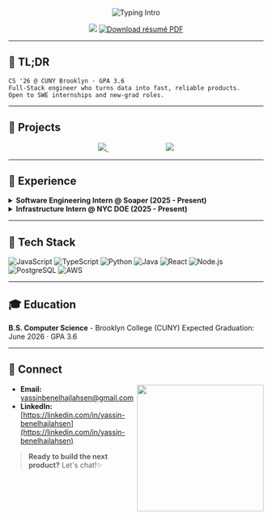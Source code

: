 <!-- Banner & Intro -->

<p align="center">
  <img src="https://readme-typing-svg.herokuapp.com?duration=2000&pause=1500&center=true&size=28&lines=Hi%2C+I'm+Yassin+%F0%9F%91%8B;Full-Stack+SWE+%7C+CS+’26;" alt="Typing Intro"/>
</p>

<p align="center">
  <a href="https://linkedin.com/in/yassin-benelhajlahsen"><img src="https://img.shields.io/badge/LinkedIn-0077B5?style=for-the-badge&logo=linkedin&logoColor=white"/></a>
<a href="[Yassin_Benelhajlahsen_SWE_Resume.pdf](https://raw.githubusercontent.com/yassinbenelhajlahsen/yassinbenelhajlahsen/main/Yassin_Benelhajlahsen_SWE_Resume.pdf
)">
  <img src="https://img.shields.io/badge/Resume-PDF-0077B5?style=for-the-badge&logo=adobeacrobatreader&logoColor=white" alt="Download résumé PDF"/>
</a></p>

---

## 📜 TL;DR

```text
CS '26 @ CUNY Brooklyn · GPA 3.6
Full‑Stack engineer who turns data into fast, reliable products.
Open to SWE internships and new‑grad roles.
```

---

## 🚀 Projects

<p align="center">
  <a href="https://github.com/yassinbenelhajlahsen/Scorva">
    <img src="https://github-readme-stats.vercel.app/api/pin/?username=yassinbenelhajlahsen&repo=Scorva&theme=tokyonight" />
  </a>
  &nbsp;&nbsp;&nbsp;&nbsp;&nbsp;&nbsp;&nbsp;&nbsp;&nbsp;&nbsp;&nbsp;&nbsp;&nbsp;&nbsp;&nbsp;&nbsp;&nbsp;&nbsp;&nbsp;&nbsp;&nbsp;&nbsp;&nbsp;&nbsp;&nbsp;&nbsp;&nbsp;&nbsp;
  <a href="https://github.com/yassinbenelhajlahsen/Sirat">
    <img src="https://github-readme-stats.vercel.app/api/pin/?username=yassinbenelhajlahsen&repo=Sirat&theme=tokyonight" />
  </a>
</p>



---

## 💼 Experience

<details>
<summary><strong>Software Engineering Intern @ Soaper (2025 - Present)</strong></summary>

* Built features with React, FastAPI, and PostgreSQL
* Cut latency 25% after tuning APIs and memoizing renders
* Added CI with GitHub Actions; reduced production bugs 40%

</details>

<details>
<summary><strong>Infrastructure Intern @ NYC DOE (2025 - Present)</strong></summary>

* Automated server rollout across 50+ nodes using PowerShell
* Achieved 95% first‑time resolution for tickets
* Built Excel macro that lifted inventory efficiency 20%

</details>

---

## 🧰 Tech Stack

![JavaScript](https://img.shields.io/badge/-JavaScript-F7DF1E?logo=javascript\&logoColor=black\&style=flat)
![TypeScript](https://img.shields.io/badge/-TypeScript-3178C6?logo=typescript\&logoColor=white\&style=flat)
![Python](https://img.shields.io/badge/-Python-3776AB?logo=python\&logoColor=white\&style=flat)
![Java](https://img.shields.io/badge/-Java-007396?logo=java\&logoColor=white\&style=flat)
![React](https://img.shields.io/badge/-React-20232A?logo=react\&logoColor=61DAFB\&style=flat)
![Node.js](https://img.shields.io/badge/-Node.js-339933?logo=node.js\&logoColor=white\&style=flat)
![PostgreSQL](https://img.shields.io/badge/-PostgreSQL-4169E1?logo=postgresql\&logoColor=white\&style=flat)
![AWS](https://img.shields.io/badge/-AWS-232F3E?logo=amazon-aws\&logoColor=white\&style=flat)

---

## 🎓 Education

**B.S. Computer Science** - Brooklyn College (CUNY)
Expected Graduation: June 2026 · GPA 3.6

---

## 🤝 Connect

<img align="right" src="https://raw.githubusercontent.com/yassinbenelhajlahsen/yassinbenelhajlahsen/main/assets/coding.gif" width="250"/>

* **Email:** [yassinbenelhajlahsen@gmail.com](mailto:yassinbenelhajlahsen@gmail.com)
* **LinkedIn:** [https://linkedin.com/in/yassin-benelhajlahsen](https://linkedin.com/in/yassin-benelhajlahsen)

> **Ready to build the next product?** Let's chat!✨
